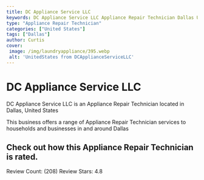 ```yaml
---
title: DC Appliance Service LLC
keywords: DC Appliance Service LLC Appliance Repair Technician Dallas United States 
type: "Appliance Repair Technician"
categories: ["United States"]
tags: ["Dallas"]
author: Curtis
cover:
 image: /img/laundryappliance/395.webp
 alt: 'UnitedStates from DCApplianceServiceLLC'
---
```


# DC Appliance Service LLC
DC Appliance Service LLC is an Appliance Repair Technician located in Dallas, United States

This business offers a range of Appliance Repair Technician services to households and businesses in and around Dallas

## Check out how this Appliance Repair Technician is rated.
Review Count: (208)
Review Stars: 4.8

